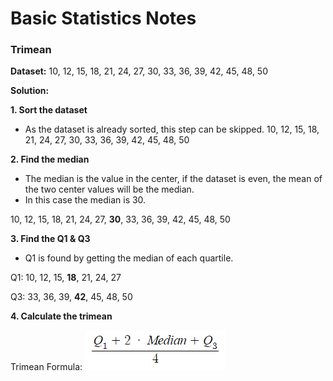 # Basic Statistics Notes
### **Trimean**
**Dataset:** 10, 12, 15, 18, 21, 24, 27, 30, 33, 36, 39, 42, 45, 48, 50

**Solution:**

**1. Sort the dataset**
- As the dataset is already sorted, this step can be skipped.
10, 12, 15, 18, 21, 24, 27, 30, 33, 36, 39, 42, 45, 48, 50

**2. Find the median**
- The median is the value in the center, if the dataset is even, the mean of the two center values will be the median.
- In this case the median is 30.

10, 12, 15, 18, 21, 24, 27, **30**, 33, 36, 39, 42, 45, 48, 50

**3. Find the Q1 & Q3**

- Q1 is found by getting the median of each quartile.

Q1: 10, 12, 15, **18**, 21, 24, 27

Q3: 33, 36, 39, **42**, 45, 48, 50

**4. Calculate the trimean**

Trimean Formula:
![](image-1.png)
